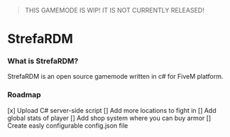 > THIS GAMEMODE IS WIP! IT IS NOT CURRENTLY RELEASED! 

# StrefaRDM

### What is StrefaRDM?

StrefaRDM is an open source gamemode written in c# for FiveM platform.

### Roadmap

[x] Upload C# server-side script
[] Add more locations to fight in
[] Add global stats of player
[] Add shop system where you can buy armor
[] Create easly configurable config.json file
